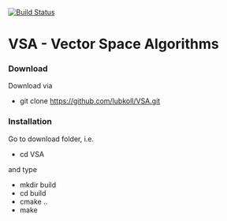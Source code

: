 [![Build Status](https://travis-ci.org/lubkoll/FSA.svg?branch=master)](https://travis-ci.org/lubkoll/FSA/builds)

# VSA - Vector Space Algorithms

### Download
Download via
  - git clone https://github.com/lubkoll/VSA.git

### Installation
Go to download folder, i.e.
  - cd VSA
  
and type

  - mkdir build
  - cd build
  - cmake ..
  - make
